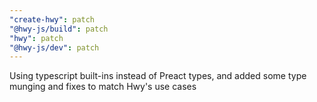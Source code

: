 ```yaml
---
"create-hwy": patch
"@hwy-js/build": patch
"hwy": patch
"@hwy-js/dev": patch
---
```


Using typescript built-ins instead of Preact types, and added some type munging and fixes to match Hwy's use cases
